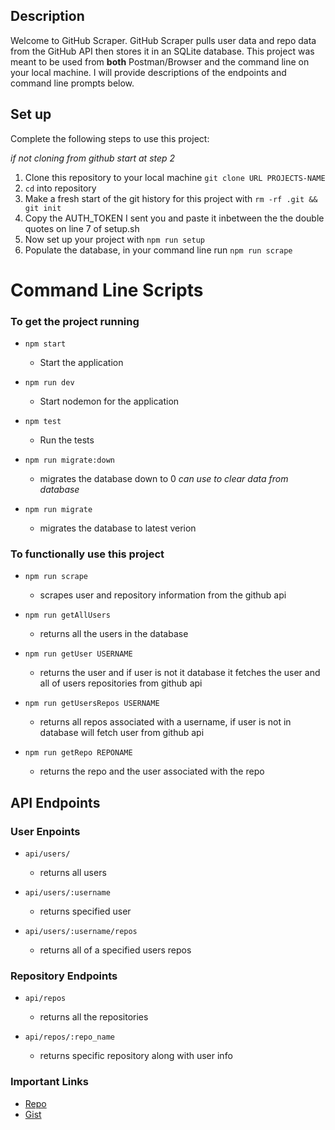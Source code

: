 
## Description

Welcome to GitHub Scraper. GitHub Scraper pulls user data and repo data from the GitHub API then stores it in an SQLite database. This project was meant to be used from __both__ Postman/Browser and the command line on your local machine. I will provide descriptions of the endpoints and command line prompts below.

## Set up

Complete the following steps to use this project:

*if not cloning from github start at step 2*

1. Clone this repository to your local machine `git clone URL PROJECTS-NAME`
2. `cd` into repository
3. Make a fresh start of the git history for this project with `rm -rf .git && git init`
4. Copy the AUTH_TOKEN I sent you and paste it inbetween the the double quotes on line 7 of setup.sh
5. Now set up your project with `npm run setup`
7. Populate the database, in your command line run `npm run scrape` 
 

# Command Line Scripts

### To get the project running

- `npm start`
  - Start the application

- `npm run dev`
  - Start nodemon for the application

- `npm test`
  - Run the tests 

- `npm run migrate:down`
  - migrates the database down to 0 *can use to clear data from database*

- `npm run migrate`
  - migrates the database to latest verion

### To functionally use this project

- `npm run scrape`
  - scrapes user and repository information from the github api

- `npm run getAllUsers`
  - returns all the users in the database

- `npm run getUser USERNAME`
  - returns the user and if user is not it database it fetches the user and all of users repositories from github api

- `npm run getUsersRepos USERNAME`
  - returns all repos associated with a username, if user is not in database will fetch user from github api

- `npm run getRepo REPONAME`
  - returns the repo and the user associated with the repo


## API Endpoints

### User Enpoints

- `api/users/` 
  - returns all users

- `api/users/:username`
  - returns specified user

- `api/users/:username/repos`
  - returns all of a specified users repos

### Repository Endpoints

- `api/repos`
  - returns all the repositories

- `api/repos/:repo_name`
  - returns specific repository along with user info


### Important Links

- [Repo](https://github.com/bateman001/github-scraper)
- [Gist](https://gist.github.com/bateman001/eea2d261c2508746d28ab82008605a5c)



